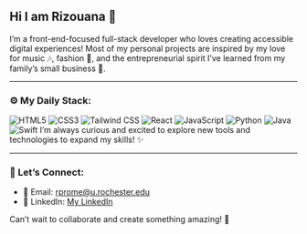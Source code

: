 ## Hi I am Rizouana 👋

I’m a front-end-focused full-stack developer who loves creating accessible digital experiences! Most of my personal projects are inspired by my love for music 🎶, fashion 👗, and the entrepreneurial spirit I’ve learned from my family’s small business 💼.

---

### ⚙️ My Daily Stack:
![HTML5](https://img.shields.io/badge/-HTML5-E34F26?logo=html5&logoColor=fff)
![CSS3](https://img.shields.io/badge/-CSS3-1572B6?logo=css3&logoColor=fff)
![Tailwind CSS](https://img.shields.io/badge/-Tailwind%20CSS-06B6D4?logo=tailwindcss&logoColor=fff)
![React](https://img.shields.io/badge/-React-61DAFB?logo=react&logoColor=333)
![JavaScript](https://img.shields.io/badge/-JavaScript-F7DF1E?logo=javascript&logoColor=333)
![Python](https://img.shields.io/badge/-Python-3776AB?logo=python&logoColor=fff)
![Java](https://img.shields.io/badge/-Java-007396?logo=java&logoColor=fff)
![Swift](https://img.shields.io/badge/-Swift-FA7343?logo=swift&logoColor=fff)
I’m always curious and excited to explore new tools and technologies to expand my skills! ✨

---

### 📢 Let’s Connect:
- 📧 Email: [rprome@u.rochester.edu](mailto:rprome@u.rochester.edu)
- 💼 LinkedIn: [My LinkedIn](https://www.linkedin.com/in/rizouana-prome-51330a212/)

Can’t wait to collaborate and create something amazing! 🚀

